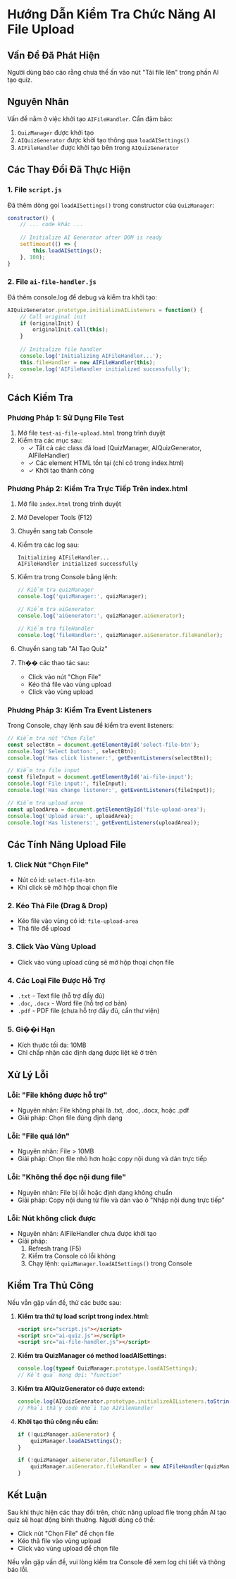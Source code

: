 # Hướng Dẫn Kiểm Tra Chức Năng AI File Upload

## Vấn Đề Đã Phát Hiện

Người dùng báo cáo rằng chưa thể ấn vào nút "Tải file lên" trong phần AI tạo quiz.

## Nguyên Nhân

Vấn đề nằm ở việc khởi tạo `AIFileHandler`. Cần đảm bảo:
1. `QuizManager` được khởi tạo
2. `AIQuizGenerator` được khởi tạo thông qua `loadAISettings()`
3. `AIFileHandler` được khởi tạo bên trong `AIQuizGenerator`

## Các Thay Đổi Đã Thực Hiện

### 1. File `script.js`
Đã thêm dòng gọi `loadAISettings()` trong constructor của `QuizManager`:

```javascript
constructor() {
    // ... code khác ...
    
    // Initialize AI Generator after DOM is ready
    setTimeout(() => {
        this.loadAISettings();
    }, 100);
}
```

### 2. File `ai-file-handler.js`
Đã thêm console.log để debug và kiểm tra khởi tạo:

```javascript
AIQuizGenerator.prototype.initializeAIListeners = function() {
    // Call original init
    if (originalInit) {
        originalInit.call(this);
    }
    
    // Initialize file handler
    console.log('Initializing AIFileHandler...');
    this.fileHandler = new AIFileHandler(this);
    console.log('AIFileHandler initialized successfully');
};
```

## Cách Kiểm Tra

### Phương Pháp 1: Sử Dụng File Test
1. Mở file `test-ai-file-upload.html` trong trình duyệt
2. Kiểm tra các mục sau:
   - ✓ Tất cả các class đã load (QuizManager, AIQuizGenerator, AIFileHandler)
   - ✓ Các element HTML tồn tại (chỉ có trong index.html)
   - ✓ Khởi tạo thành công

### Phương Pháp 2: Kiểm Tra Trực Tiếp Trên index.html
1. Mở file `index.html` trong trình duyệt
2. Mở Developer Tools (F12)
3. Chuyển sang tab Console
4. Kiểm tra các log sau:
   ```
   Initializing AIFileHandler...
   AIFileHandler initialized successfully
   ```

5. Kiểm tra trong Console bằng lệnh:
   ```javascript
   // Kiểm tra quizManager
   console.log('quizManager:', quizManager);
   
   // Kiểm tra aiGenerator
   console.log('aiGenerator:', quizManager.aiGenerator);
   
   // Kiểm tra fileHandler
   console.log('fileHandler:', quizManager.aiGenerator.fileHandler);
   ```

6. Chuyển sang tab "AI Tạo Quiz"
7. Th�� các thao tác sau:
   - Click vào nút "Chọn File"
   - Kéo thả file vào vùng upload
   - Click vào vùng upload

### Phương Pháp 3: Kiểm Tra Event Listeners
Trong Console, chạy lệnh sau để kiểm tra event listeners:

```javascript
// Kiểm tra nút "Chọn File"
const selectBtn = document.getElementById('select-file-btn');
console.log('Select button:', selectBtn);
console.log('Has click listener:', getEventListeners(selectBtn));

// Kiểm tra file input
const fileInput = document.getElementById('ai-file-input');
console.log('File input:', fileInput);
console.log('Has change listener:', getEventListeners(fileInput));

// Kiểm tra upload area
const uploadArea = document.getElementById('file-upload-area');
console.log('Upload area:', uploadArea);
console.log('Has listeners:', getEventListeners(uploadArea));
```

## Các Tính Năng Upload File

### 1. Click Nút "Chọn File"
- Nút có id: `select-file-btn`
- Khi click sẽ mở hộp thoại chọn file

### 2. Kéo Thả File (Drag & Drop)
- Kéo file vào vùng có id: `file-upload-area`
- Thả file để upload

### 3. Click Vào Vùng Upload
- Click vào vùng upload cũng sẽ mở hộp thoại chọn file

### 4. Các Loại File Được Hỗ Trợ
- `.txt` - Text file (hỗ trợ đầy đủ)
- `.doc`, `.docx` - Word file (hỗ trợ cơ bản)
- `.pdf` - PDF file (chưa hỗ trợ đầy đủ, cần thư viện)

### 5. Gi��i Hạn
- Kích thước tối đa: 10MB
- Chỉ chấp nhận các định dạng được liệt kê ở trên

## Xử Lý Lỗi

### Lỗi: "File không được hỗ trợ"
- Nguyên nhân: File không phải là .txt, .doc, .docx, hoặc .pdf
- Giải pháp: Chọn file đúng định dạng

### Lỗi: "File quá lớn"
- Nguyên nhân: File > 10MB
- Giải pháp: Chọn file nhỏ hơn hoặc copy nội dung và dán trực tiếp

### Lỗi: "Không thể đọc nội dung file"
- Nguyên nhân: File bị lỗi hoặc định dạng không chuẩn
- Giải pháp: Copy nội dung từ file và dán vào ô "Nhập nội dung trực tiếp"

### Lỗi: Nút không click được
- Nguyên nhân: AIFileHandler chưa được khởi tạo
- Giải pháp: 
  1. Refresh trang (F5)
  2. Kiểm tra Console có lỗi không
  3. Chạy lệnh: `quizManager.loadAISettings()` trong Console

## Kiểm Tra Thủ Công

Nếu vẫn gặp vấn đề, thử các bước sau:

1. **Kiểm tra thứ tự load script trong index.html:**
   ```html
   <script src="script.js"></script>
   <script src="ai-quiz.js"></script>
   <script src="ai-file-handler.js"></script>
   ```

2. **Kiểm tra QuizManager có method loadAISettings:**
   ```javascript
   console.log(typeof QuizManager.prototype.loadAISettings);
   // Kết quả mong đợi: "function"
   ```

3. **Kiểm tra AIQuizGenerator có được extend:**
   ```javascript
   console.log(AIQuizGenerator.prototype.initializeAIListeners.toString());
   // Phải thấy code khởi tạo AIFileHandler
   ```

4. **Khởi tạo thủ công nếu cần:**
   ```javascript
   if (!quizManager.aiGenerator) {
       quizManager.loadAISettings();
   }
   
   if (!quizManager.aiGenerator.fileHandler) {
       quizManager.aiGenerator.fileHandler = new AIFileHandler(quizManager.aiGenerator);
   }
   ```

## Kết Luận

Sau khi thực hiện các thay đổi trên, chức năng upload file trong phần AI tạo quiz sẽ hoạt động bình thường. Người dùng có thể:
- Click nút "Chọn File" để chọn file
- Kéo thả file vào vùng upload
- Click vào vùng upload để chọn file

Nếu vẫn gặp vấn đề, vui lòng kiểm tra Console để xem log chi tiết và thông báo lỗi.
